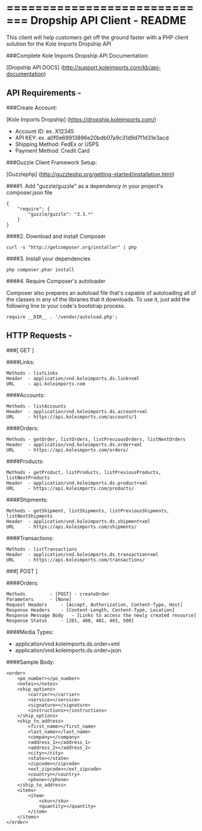 =============================
Dropship API Client - README
=============================

This client will help customers get off the ground faster with a PHP client solution for the Kole Imports Dropship API

###Complete Kole Imports Dropship API Documentation:

[Dropship API DOCS] (http://support.koleimports.com/kb/api-documentation)

API Requirements -
-------------------------------------------------------------

###Create Account:

[Kole Imports Dropship] (https://dropship.koleimports.com/)

* Account ID: ex. X12345
* API KEY: ex. a0f0e69913896e20bdb07a9c31d9d7f1d31e3acd
* Shipping Method: FedEx or USPS
* Payment Method: Credit Card

###Guzzle Client Framework Setup:

[Guzzlephp] (http://guzzlephp.org/getting-started/installation.html)

####1. Add "guzzle/guzzle" as a dependency in your project's composer.json file

	{
		"require": {
			"guzzle/guzzle": "3.3.*"
		}
	}

####2. Download and install Composer

	curl -s "http://getcomposer.org/installer" | php

####3. Install your dependencies

	php composer.phar install

####4. Require Composer's autoloader

Composer also prepares an autoload file that's capable of autoloading all of the classes in any of the libraries that it downloads. To use it, just add the following line to your code's bootstrap process.

	require __DIR__ . '/vendor/autoload.php';


HTTP Requests -
------------------------

###[ GET ]

####Links:

	Methods - listLinks
	Header	- application/vnd.koleimports.ds.link+xml
	URL		- api.koleimports.com

####Accounts:

	Methods - listAccounts
	Header	- application/vnd.koleimports.ds.account+xml
	URL		- https://api.koleimports.com/accounts/1

####Orders:

	Methods - getOrder, listOrders, listPreviousOrders, listNextOrders
	Header	- application/vnd.koleimports.ds.order+xml
	URL		- https://api.koleimports.com/orders/

####Products:

	Methods - getProduct, listProducts, listPreviousProducts, listNextProducts
	Header	- application/vnd.koleimports.ds.product+xml
	URL		- https://api.koleimports.com/products/

####Shipments:

	Methods - getShipment, listShipments, listPreviousShipments, listNextShipments
	Header	- application/vnd.koleimports.ds.shipment+xml
	URL		- https://api.koleimports.com/shipments/

####Transactions:

	Methods - listTransactions
	Header	- application/vnd.koleimports.ds.transaction+xml
	URL		- https://api.koleimports.com/transactions/


###[ POST ]

####Orders:

	Methods			- [POST] - createOrder
	Parameters		- [None]
	Request Headers		- [Accept, Authorization, Content-Type, Host]
	Response Headers	- [Content-Length, Content-Type, Location]
	Response Message Body	- [Links to access the newly created resource]
	Response Status		- [201, 400, 401, 403, 500]

####Media Types:


* application/vnd.koleimports.ds.order+xml
* application/vnd.koleimports.ds.order+json

####Sample Body:

	<order>
		<po_number></po_number>
		<notes></notes>
		<ship_options>
			<carrier></carrier>
			<service></service>
			<signature></signature>
			<instructions></instructions>
		</ship_options>
		<ship_to_address>
			<first_name></first_name>
			<last_name></last_name>
			<company></company>
			<address_1></address_1>
			<address_2></address_2>
			<city></city>
			<state></state>
			<zipcode></zipcode>
			<ext_zipcode></ext_zipcode>
			<country></country>
			<phone></phone>
		</ship_to_address>
		<items>
			<item>
				<sku></sku>
				<quantity></quantity>
			</item>
		</items>
	</order>


